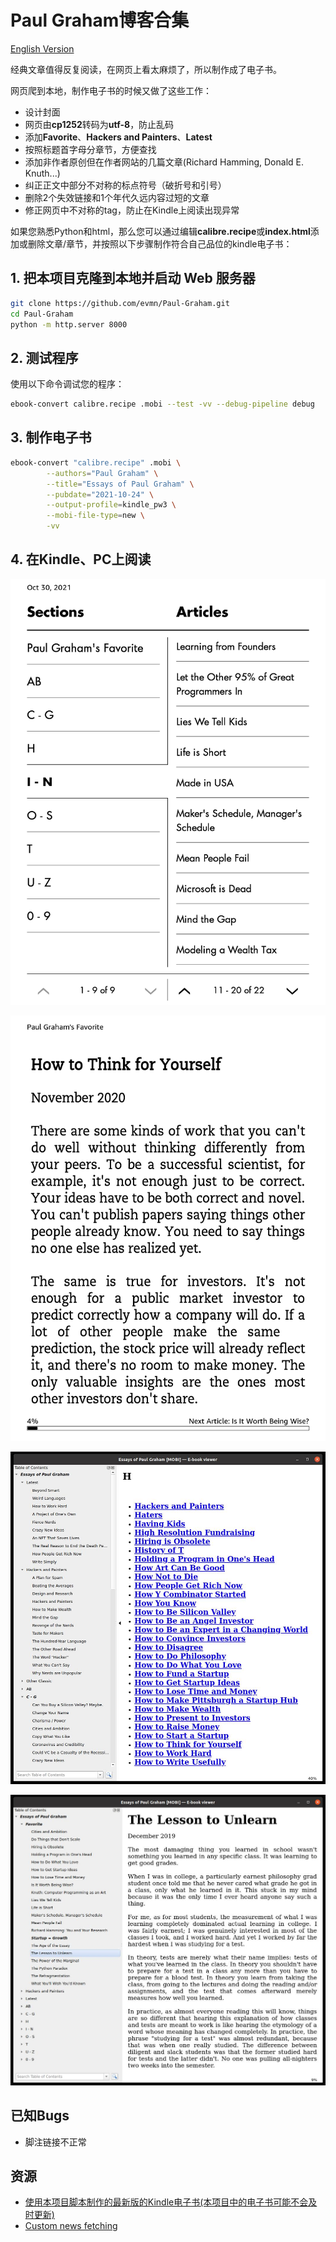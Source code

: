 # Paul Graham博客合集

[English Version](Readme.md)

经典文章值得反复阅读，在网页上看太麻烦了，所以制作成了电子书。

网页爬到本地，制作电子书的时候又做了这些工作：

 - 设计封面
 - 网页由**cp1252**转码为**utf-8**，防止乱码
 - 添加**Favorite**、**Hackers and Painters**、**Latest**
 - 按照标题首字母分章节，方便查找
 - 添加非作者原创但在作者网站的几篇文章(Richard Hamming, Donald E. Knuth...)
 - 纠正正文中部分不对称的标点符号（破折号和引号）
 - 删除2个失效链接和1个年代久远内容过短的文章
 - 修正网页中不对称的tag，防止在Kindle上阅读出现异常

如果您熟悉Python和html，那么您可以通过编辑**calibre.recipe**或**index.html**添加或删除文章/章节，并按照以下步骤制作符合自己品位的kindle电子书：

## 1. 把本项目克隆到本地并启动 Web 服务器

```sh
git clone https://github.com/evmn/Paul-Graham.git
cd Paul-Graham
python -m http.server 8000
```

## 2. 测试程序

使用以下命令调试您的程序：

```sh
ebook-convert calibre.recipe .mobi --test -vv --debug-pipeline debug
```

## 3. 制作电子书

```sh
ebook-convert "calibre.recipe" .mobi \
        --authors="Paul Graham" \
        --title="Essays of Paul Graham" \
        --pubdate="2021-10-24" \
        --output-profile=kindle_pw3 \
        --mobi-file-type=new \
        -vv
```

## 4. 在Kindle、PC上阅读

![](images/screanshot_1.png)

![](images/screanshot_2.png)

![](images/screenshot_3.jpg)

![](images/unlearn.jpg)

## 已知Bugs

 - 脚注链接不正常

## 资源

 - [使用本项目脚本制作的最新版的Kindle电子书(本项目中的电子书可能不会及时更新)](https://t.me/master_thyself/285)
 - [Custom news fetching](https://blog.calibre-ebook.com/custom-news-fetching/)
